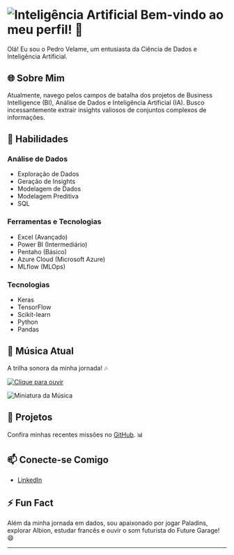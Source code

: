 # ![Inteligência Artificial](https://cdn.dribbble.com/users/32512/screenshots/4787574/light_ai_design_by_gleb.gif) Bem-vindo ao meu perfil! 🚀

Olá! Eu sou o Pedro Velame, um entusiasta da Ciência de Dados e Inteligência Artificial.

## 🌐 Sobre Mim

Atualmente, navego pelos campos de batalha dos projetos de Business Intelligence (BI), Análise de Dados e Inteligência Artificial (IA). Busco incessantemente extrair insights valiosos de conjuntos complexos de informações.

## 🚀 Habilidades

### Análise de Dados
- Exploração de Dados
- Geração de Insights
- Modelagem de Dados
- Modelagem Preditiva
- SQL

### Ferramentas e Tecnologias
- Excel (Avançado)
- Power BI (Intermediário)
- Pentaho (Básico)
- Azure Cloud (Microsoft Azure)
- MLflow (MLOps)

### Tecnologias
- Keras
- TensorFlow
- Scikit-learn
- Python
- Pandas

## 🎵 Música Atual

A trilha sonora da minha jornada! 🎶

[![Clique para ouvir](https://img.shields.io/badge/YouTube-Clique%20para%20ouvir-blue)](https://www.youtube.com/watch?v=dCCXq9QB-dQ)

![Miniatura da Música](https://img.youtube.com/vi/dCCXq9QB-dQ/0.jpg)

## 🚀 Projetos

Confira minhas recentes missões no [GitHub](https://github.com/pedrohvel). 📊

## 📫 Conecte-se Comigo

- [LinkedIn](https://www.linkedin.com/in/pedro-h-velame/)

## ⚡ Fun Fact

Além da minha jornada em dados, sou apaixonado por jogar Paladins, explorar Albion, estudar francês e ouvir o som futurista do Future Garage! 😄

---

